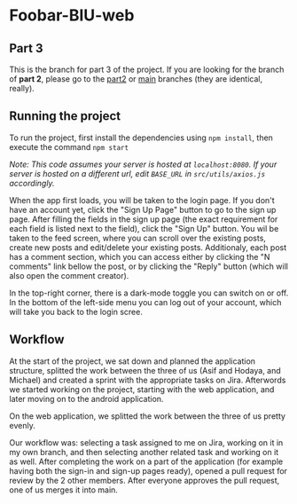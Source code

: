 # Foobar-BIU-web

## Part 3
This is the branch for part 3 of the project. If you are looking for the branch of **part 2**, please go to the [part2](https://github.com/michaelts1/Foobar-BIU-web/tree/part2) or [main](https://github.com/michaelts1/Foobar-BIU-web/tree/main) branches (they are identical, really).

## Running the project

To run the project, first install the dependencies using `npm install`, then execute the command `npm start`

*Note: This code assumes your server is hosted at `localhost:8080`. If your server is hosted on a different url, edit `BASE_URL` in `src/utils/axios.js` accordingly.*

When the app first loads, you will be taken to the login page. If you don't have an account yet, click the "Sign Up Page" button to go to the sign up page. After filling the fields in the sign up page (the exact requirement for each field is listed next to the field), click the "Sign Up" button. You wil be taken to the feed screen, where you can scroll over the existing posts, create new posts and edit/delete your existing posts. Additionaly, each post has a comment section, which you can access either by clicking the "N comments" link bellow the post, or by clicking the "Reply" button (which will also open the comment creator).

In the top-right corner, there is a dark-mode toggle you can switch on or off. In the bottom of the left-side menu you can log out of your account, which will take you back to the login scree.

## Workflow
At the start of the project, we sat down and planned the application structure, splitted the work between the three of us (Asif and Hodaya, and Michael) and created a sprint with the appropriate tasks on Jira. Afterwords we started working on the project, starting with the web application, and later moving on to the android application.

On the web application, we splitted the work between the three of us pretty evenly.

Our workflow was: selecting a task assigned to me on Jira, working on it in my own branch, and then selecting another related task and working on it as well. After completing the work on a part of the application (for example having both the sign-in and sign-up pages ready), opened a pull request for review by the 2 other members. After everyone approves the pull request, one of us merges it into main.
